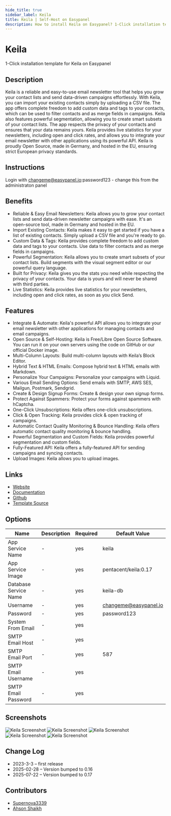 ```yaml
---
hide_title: true
sidebar_label: Keila
title: Keila | Self-Host on Easypanel
description: How to install Keila on Easypanel? 1-Click installation template for Keila on Easypanel
---
```


<!-- generated -->

# Keila

1-Click installation template for Keila on Easypanel

## Description

Keila is a reliable and easy-to-use email newsletter tool that helps you grow your contact lists and send data-driven campaigns effortlessly. With Keila, you can import your existing contacts simply by uploading a CSV file. The app offers complete freedom to add custom data and tags to your contacts, which can be used to filter contacts and as merge fields in campaigns. Keila also features powerful segmentation, allowing you to create smart subsets of your contact lists. The app respects the privacy of your contacts and ensures that your data remains yours. Keila provides live statistics for your newsletters, including open and click rates, and allows you to integrate your email newsletter with other applications using its powerful API. Keila is proudly Open Source, made in Germany, and hosted in the EU, ensuring strict European privacy standards.

## Instructions

Login with changeme@easypanel.io:password123 - change this from the administraton panel

## Benefits

- Reliable & Easy Email Newsletters: Keila allows you to grow your contact lists and send data-driven newsletter campaigns with ease. It's an open-source tool, made in Germany and hosted in the EU.
- Import Existing Contacts: Keila makes it easy to get started if you have a list of existing contacts. Simply upload a CSV file and you're ready to go.
- Custom Data & Tags: Keila provides complete freedom to add custom data and tags to your contacts. Use data to filter contacts and as merge fields in campaigns.
- Powerful Segmentation: Keila allows you to create smart subsets of your contact lists. Build segments with the visual segment editor or our powerful query language.
- Built for Privacy: Keila gives you the stats you need while respecting the privacy of your contacts. Your data is yours and will never be shared with third parties.
- Live Statistics: Keila provides live statistics for your newsletters, including open and click rates, as soon as you click Send.

## Features

- Integrate & Automate: Keila's powerful API allows you to integrate your email newsletter with other applications for managing contacts and email campaigns.
- Open Source & Self-Hosting: Keila is Free/Libre Open Source Software. You can run it on your own servers using the code on GitHub or our official Docker image.
- Multi-Column Layouts: Build multi-column layouts with Keila’s Block Editor.
- Hybrid Text & HTML Emails: Compose hybrid text & HTML emails with Markdown.
- Personalize Your Campaigns: Personalize your campaigns with Liquid.
- Various Email Sending Options: Send emails with SMTP, AWS SES, Mailgun, Postmark, Sendgrid.
- Create & Design Signup Forms: Create & design your own signup forms.
- Protect Against Spammers: Protect your forms against spammers with hCaptcha.
- One-Click Unsubscriptions: Keila offers one-click unsubscriptions.
- Click & Open Tracking: Keila provides click & open tracking of campaigns.
- Automatic Contact Quality Monitoring & Bounce Handling: Keila offers automatic contact quality monitoring & bounce handling.
- Powerful Segmentation and Custom Fields: Keila provides powerful segmentation and custom fields.
- Fully-Featured API: Keila offers a fully-featured API for sending campaigns and syncing contacts.
- Upload Images: Keila allows you to upload images.

## Links

- [Website](https://keila.io)
- [Documentation](https://keila.io/docs)
- [Github](https://github.com/pentacent/keila)
- [Template Source](https://github.com/easypanel-io/templates/tree/main/templates/keila)

## Options

Name | Description | Required | Default Value
-|-|-|-
App Service Name | - | yes | keila
App Service Image | - | yes | pentacent/keila:0.17
Database Service Name | - | yes | keila-db
Username | - | yes | changeme@easypanel.io
Password | - | yes | password123
System From Email | - | yes | 
SMTP Email Host | - | yes | 
SMTP Email Port | - | yes | 587
SMTP Email Username | - | yes | 
SMTP Email Password | - | yes | 

## Screenshots

![Keila Screenshot](./assets/screenshot.png)
![Keila Screenshot](./assets/screenshot1.png)
![Keila Screenshot](./assets/screenshot2.png)
![Keila Screenshot](./assets/screenshot3.png)
![Keila Screenshot](./assets/screenshot4.png)

## Change Log

- 2023-3-3 – first release
- 2025-02-28 – Version bumped to 0.16
- 2025-07-22 – Version bumped to 0.17

## Contributors

- [Supernova3339](https://github.com/Supernova3339)
- [Ahson Shaikh](https://github.com/Ahson-Shaikh)
